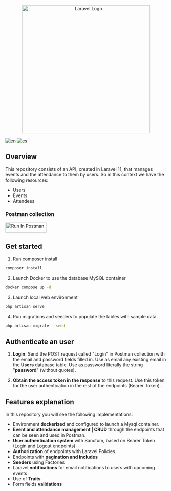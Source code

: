 <p align="center"><a href="https://laravel.com" target="_blank"><img src="https://raw.githubusercontent.com/laravel/art/master/logo-lockup/5%20SVG/2%20CMYK/1%20Full%20Color/laravel-logolockup-cmyk-red.svg" width="400" alt="Laravel Logo"></a></p>

[![en](https://img.shields.io/badge/lang-en-blue.svg)](https://github.com/pmdavid/api-event-management?tab=readme-ov-file)
[![es](https://img.shields.io/badge/lang-es-red.svg)](https://github.com/pmdavid/api-event-management/blob/main/README.es.md)

## Overview

This repository consists of an API, created in Laravel 11, that manages events and the attendance to them by users. So in this context we have the following resources:

- Users
- Events
- Attendees

### Postman collection

[<img src="https://run.pstmn.io/button.svg" alt="Run In Postman" style="width: 128px; height: 32px;">](https://app.getpostman.com/run-collection/34091386-d0ad8730-9c55-4f9f-bf4b-8048df4d8e5d?action=collection%2Ffork&source=rip_markdown&collection-url=entityId%3D34091386-d0ad8730-9c55-4f9f-bf4b-8048df4d8e5d%26entityType%3Dcollection%26workspaceId%3Dca38931c-3f1f-4d1a-b0be-013ea7f02ea7)

## Get started

1. Run composer install

```bash
composer install
```
2. Launch Docker to use the database MySQL container

```bash
docker compose up -d
```

3. Launch local web environment

```bash
php artisan serve
```

4. Run migrations and seeders to populate the tables with sample data.


```bash
php artisan migrate --seed 
```

## Authenticate an user

1. **Login**: Send the POST request called "Login" in Postman collection with the email and password fields filled in.
Use as email any existing email in the **Users** database table. 
Use as password literally the string "**password**" (without quotes).

2. **Obtain the access token in the response** to this request. Use this token for the user authentication in the rest of the endpoints (Bearer Token).

## Features explanation

In this repository you will see the following implementations:

- Environment **dockerized** and configured to launch a Mysql container.
- **Event and attendance management | CRUD** through the endpoints that can be seen and used in Postman.
- **User authentication system** with Sanctum, based on Bearer Token (Login and Logout endpoints)
- **Authorization** of endpoints with Laravel Policies.
- Endpoints with **pagination and includes**
- **Seeders** using Factories
- Laravel **notifications** for email notifications to users with upcoming events
- Use of **Traits**
- Form fields **validations**


